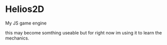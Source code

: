 # Helios2D
My JS game engine

this may become somthing useable but for right now im using it to learn the mechanics.
